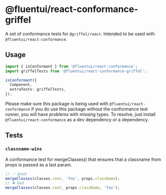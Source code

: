 # @fluentui/react-conformance-griffel

A set of conformance tests for `@griffel/react`. Intended to be used with `@fluentui/react-conformance`.

## Usage

```ts
import { isConformant } from '@fluentui/react-conformance';
import griffelTests from '@fluentui/react-conformance-griffel';

isConformant({
  Component,
  extraTests: griffelTests,
});
```

Please make sure this package is being used with `@fluentui/react-conformance` if you do use this package without the
conformance test runner, you will have problems with missing types. To resolve, just install `@fluentui/react-conformance`
as a dev dependency or a dependency.

## Tests

### `classname-wins`

A conformance test for mergeClasses() that ensures that a classname from props is passed as a last param.

```ts
// ✅ good
mergeClasses(classes.root, 'foo', props.className);
// ❌ bad
mergeClasses(classes.root, props.className, 'foo');
```
